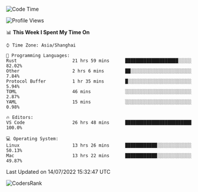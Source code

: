 <!--START_SECTION:waka-->
![Code Time](http://img.shields.io/badge/Code%20Time-1%2C497%20hrs%2047%20mins-blue)

![Profile Views](http://img.shields.io/badge/Profile%20Views-18-blue)

📊 **This Week I Spent My Time On** 

```text
⌚︎ Time Zone: Asia/Shanghai

💬 Programming Languages: 
Rust                     21 hrs 59 mins      ████████████████████░░░░░   82.02% 
Other                    2 hrs 6 mins        ██░░░░░░░░░░░░░░░░░░░░░░░   7.84% 
Protocol Buffer          1 hr 35 mins        █░░░░░░░░░░░░░░░░░░░░░░░░   5.94% 
TOML                     46 mins             ░░░░░░░░░░░░░░░░░░░░░░░░░   2.87% 
YAML                     15 mins             ░░░░░░░░░░░░░░░░░░░░░░░░░   0.98%

🔥 Editors: 
VS Code                  26 hrs 48 mins      █████████████████████████   100.0%

💻 Operating System: 
Linux                    13 hrs 26 mins      ████████████░░░░░░░░░░░░░   50.13% 
Mac                      13 hrs 22 mins      ████████████░░░░░░░░░░░░░   49.87%

```


 Last Updated on 14/07/2022 15:32:47 UTC
<!--END_SECTION:waka-->

![CodersRank](https://cr-skills-chart-widget.azurewebsites.net/api/api?username=BugenZhao&padding=16&tooltip=true&branding=false&sort-by-score=true&skills=Rust%2C%20Swift%2C%20C%2C%20TypeScript%2C%20Java%2C%20Go%2C%20Dart%2C%20C%2B%2B%2C%20Python%2C%20Assembly%2C%20Shell%2C%20Kotlin)
